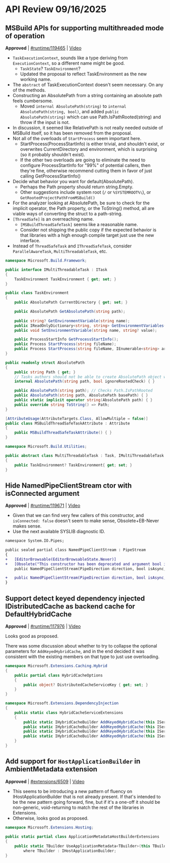 # API Review 09/16/2025

## MSBuild APIs for supporting multithreaded mode of operation

**Approved** | [#runtime/119465](https://github.com/dotnet/runtime/issues/119465#issuecomment-3299876858) | [Video](https://www.youtube.com/watch?v=rsjimPqjyDY&t=0h0m0s)

* `TaskExecutionContext`, sounds like a type deriving from `ExecutionContext`, so a different name might be good.
  * `TaskState`?  `TaskEnvironment`?
  * Updated the proposal to reflect TaskEnvironment as the new working name.
* The `abstract` of TaskExecutionContext doesn't seem necessary.  On any of the methods.
* Constructing an AbsolutePath from a string containing an absolute path feels cumbersome.
  * Moved `internal AbsolutePath(string)` to `internal AbsolutePath(string, bool)`, and added `public AbsolutePath(string)` which can use Path.IsPathRooted(string) and throw if the input is not.
* In discussion, it seemed like RelativePath is not really needed outside of MSBuild itself, so it has been removed from the proposal.
* Not all of the overloads of `StartProcess` seem important here.
  * StartProcess(ProcessStartInfo) is either trivial, and shouldn't exist, or overwrites CurrentDirectory and environment, which is surprising (so it probably shouldn't exist).
  * If the other two overloads are going to eliminate the need to configure ProcessStartInfo for "99%" of potential callers, then they're fine, otherwise recommend cutting them in favor of just calling GetProcessStartInfo()
* Decide what behavior you want for default(AbsolutePath).
  * Perhaps the Path property should return string.Empty.
  * Other suggestions include system root (`/` or `%SYSTEMROOT%\`), or `GetRootedProjectPathFromMSBuild()`
* For the analyzer looking at AbsolutePath, be sure to check for the implicit operator, the Path property, or the ToString() method, all are viable ways of converting the struct to a path-string.
* `[ThreadSafe]` is an overreaching name.
  * `[MSBuildThreadSafeTask]` seems like a reasonable name.
  * Consider not shipping the public copy if the expected behavior is that libraries with a high enough compile target just use the new interface.
* Instead of `ThreadSafeTask` and `IThreadSafeTask`, consider `ParallelAwareTask`, `MultiThreadableTask`, etc.

```C#
namespace Microsoft.Build.Framework;

public interface IMultiThreadableTask : ITask
{
    TaskEnvironment TaskEnvironment { get; set; }
}

public class TaskEnvironment
{ 
    public AbsolutePath CurrentDirectory { get; set; }

    public AbsolutePath GetAbsolutePath(string path);
    
    public string? GetEnvironmentVariable(string name);
    public IReadOnlyDictionary<string, string> GetEnvironmentVariables();
    public void SetEnvironmentVariable(string name, string? value);

    public ProcessStartInfo GetProcessStartInfo();
    public Process StartProcess(string fileName);
    public Process StartProcess(string fileName, IEnumerable<string> arguments);
}

public readonly struct AbsolutePath
{
    public string Path { get; }
    // Tasks authors should not be able to create AbsolutePath object without using TaskExecutionContext object.
    internal AbsolutePath(string path, bool ignoreRootedCheck) { }

    public AbsolutePath(string path); // Checks Path.IsPathRooted
    public AbsolutePath(string path, AbsolutePath basePath) { }
    public static implicit operator string(AbsolutePath path) { }
    public override string ToString() => Path;
}

[AttributeUsage(AttributeTargets.Class, AllowMultiple = false)]
public class MSBuildThreadSafeTaskAttribute : Attribute
{
    public MSBuildThreadSafeTaskAttribute() { }
}

namespace Microsoft.Build.Utilities;

public abstract class MultiThreadableTask : Task, IMultiThreadableTask
{
    public TaskEnvironment? TaskEnvironment{ get; set; }
}
```
## Hide NamedPipeClientStream ctor with isConnected argument

**Approved** | [#runtime/119671](https://github.com/dotnet/runtime/issues/119671#issuecomment-3299886114) | [Video](https://www.youtube.com/watch?v=rsjimPqjyDY&t=1h16m47s)

* Given that we can find very few callers of this constructor, and `isConnected: false` doesn't seem to make sense, Obsolete+EB-Never makes sense.
* Use the next available SYSLIB diagnostic ID.

```diff
namespace System.IO.Pipes;

public sealed partial class NamedPipeClientStream : PipeStream
{
+   [EditorBrowsable(EditorBrowsableState.Never)]
+   [Obsolete("This constructor has been deprecated and argument bool isConnected does not have any effect. Use NamedPipeClientStream(PipeDirection direction, bool isAsync, SafePipeHandle safePipeHandle) instead.")]
    public NamedPipeClientStream(PipeDirection direction, bool isAsync, bool isConnected, SafePipeHandle safePipeHandle) : base (default(PipeDirection), default(int)) { }

+   public NamedPipeClientStream(PipeDirection direction, bool isAsync, SafePipeHandle safePipeHandle) : base(default(PipeDirection), default(int)) { }
}
```
## Support detect keyed dependency injected IDistributedCache as backend cache for DefaultHybridCache

**Approved** | [#runtime/117976](https://github.com/dotnet/runtime/issues/117976#issuecomment-3299923407) | [Video](https://www.youtube.com/watch?v=rsjimPqjyDY&t=1h19m58s)

Looks good as proposed.

There was some discussion about whether to try to collapse the optional parameters for `AddKeyedHybridCache`, and in the end decided it was consistent with the existing members on that type to just use overloading.

```csharp
namespace Microsoft.Extensions.Caching.Hybrid
{
    public partial class HybridCacheOptions
    {
        public object? DistributedCacheServiceKey { get; set; }
    }
}

namespace Microsoft.Extensions.DependencyInjection
{
    public static class HybridCacheServiceExtensions
    {
        public static IHybridCacheBuilder AddKeyedHybridCache(this IServiceCollection services, object? serviceKey);
        public static IHybridCacheBuilder AddKeyedHybridCache(this IServiceCollection services, object? serviceKey, string optionsName);
        public static IHybridCacheBuilder AddKeyedHybridCache(this IServiceCollection services, object? serviceKey, Action<HybridCacheOptions> setupAction);
        public static IHybridCacheBuilder AddKeyedHybridCache(this IServiceCollection services, object? serviceKey, string optionsName, Action<HybridCacheOptions> setupAction);
    }
}
```
## Add support for `HostApplicationBuilder` in AmbientMetadata extension

**Approved** | [#extensions/6509](https://github.com/dotnet/extensions/issues/6509#issuecomment-3299948027) | [Video](https://www.youtube.com/watch?v=rsjimPqjyDY&t=1h32m4s)

* This seems to be introducing a new pattern of fluency on IHostApplicationBuilder that is not already present.  If that's intended to be the new pattern going forward, fine, but if it's a one-off it should be non-generic, void-returning to match the rest of the libraries in Extensions.
* Otherwise, looks good as proposed.

```csharp
namespace Microsoft.Extensions.Hosting;
 
public static partial class ApplicationMetadataHostBuilderExtensions
{
    public static TBuilder UseApplicationMetadata<TBuilder>(this TBuilder builder, string sectionName = DefaultSectionName)
        where TBuilder : IHostApplicationBuilder;
}
```
